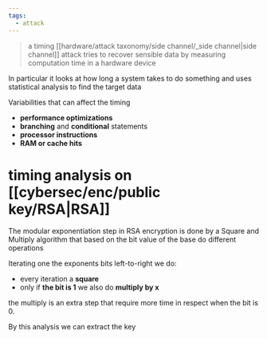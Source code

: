```yaml
---
tags:
  - attack
---
```



> a timing [[hardware/attack taxonomy/side channel/_side channel|side channel]] attack tries to recover sensible data by measuring computation time in a hardware device

In particular it looks at how long a system takes to do something and uses statistical analysis to find the target data

Variabilities that can affect the timing
- **performance optimizations**
- **branching** and **conditional** statements
- **processor instructions**
- **RAM or cache hits**



# timing analysis on [[cybersec/enc/public key/RSA|RSA]]

The modular exponentiation step in RSA encryption is done by a Square and Multiply algorithm that based on the bit value of the base do different operations

Iterating one the exponents bits left-to-right we do:
- every iteration a **square**
- only if **the bit is 1** we also do **multiply by x** 

the multiply is an extra step that require more time in respect when the bit is 0. 

By this analysis we can extract the key

